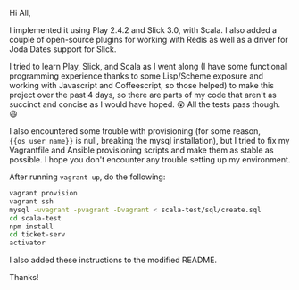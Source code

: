 Hi All,

I implemented it using Play 2.4.2 and Slick 3.0, with Scala. I also added a couple of open-source plugins for working with Redis as well as a driver for Joda Dates support for Slick.

I tried to learn Play, Slick, and Scala as I went along (I have some functional programming experience thanks to some Lisp/Scheme exposure and working with Javascript and Coffeescript, so those helped) to make this project over the past 4 days, so there are parts of my code that aren't as succinct and concise as I would have hoped. :astonished:  All the tests pass though. :smiley: 

I also encountered some trouble with provisioning (for some reason, `{{os_user_name}}` is null, breaking the mysql installation), but I tried to fix my Vagrantfile and Ansible provisioning scripts and make them as stable as possible. I hope you don't encounter any trouble setting up my environment.

After running `vagrant up`, do the following:
```bash
vagrant provision
vagrant ssh
mysql -uvagrant -pvagrant -Dvagrant < scala-test/sql/create.sql
cd scala-test
npm install
cd ticket-serv
activator
```

I also added these instructions to the modified README.

Thanks!
